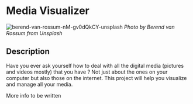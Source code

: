 # Media Visualizer

![berend-van-rossum-nM-gv0dQkCY-unsplash](https://github.com/NathanBnvn/Media-Visualizer/assets/45998296/e6e3f1af-4023-4d8f-b500-31c6dbb0a2ca)
*Photo by Berend van Rossum from Unsplash*


## Description

Have you ever ask yourself how to deal with all the digital media (pictures and videos mostly) that you have ? Not just about the ones on your computer but also those on the internet. This project will help you visualize and manage all your media.

More info to be written 